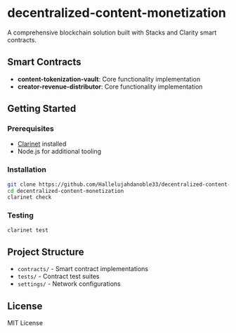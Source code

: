 # decentralized-content-monetization

A comprehensive blockchain solution built with Stacks and Clarity smart contracts.

## Smart Contracts

- **content-tokenization-vault**: Core functionality implementation
- **creator-revenue-distributor**: Core functionality implementation

## Getting Started

### Prerequisites
- [Clarinet](https://github.com/hirosystems/clarinet) installed
- Node.js for additional tooling

### Installation
```bash
git clone https://github.com/Hallelujahdanoble33/decentralized-content-monetization.git
cd decentralized-content-monetization
clarinet check
```

### Testing
```bash
clarinet test
```

## Project Structure
- `contracts/` - Smart contract implementations
- `tests/` - Contract test suites
- `settings/` - Network configurations

## License
MIT License
